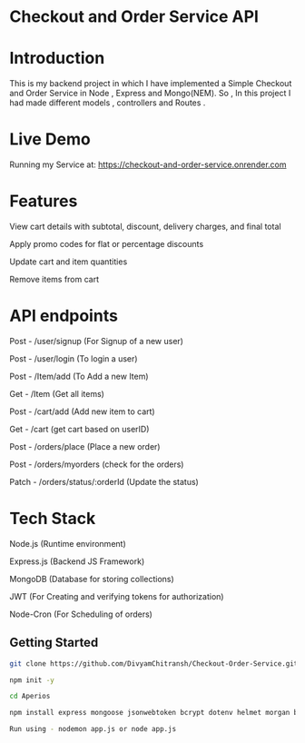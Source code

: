 # Checkout and Order Service API
# Introduction
This is my backend project in which I have implemented a Simple Checkout and Order Service in Node , Express and Mongo(NEM). So , In this project I had made different models , controllers and Routes . 

# Live Demo 
Running my Service at: https://checkout-and-order-service.onrender.com

# Features
View cart details with subtotal, discount, delivery charges, and final total

Apply promo codes for flat or percentage discounts

Update cart and item quantities

Remove items from cart

# API endpoints
Post - /user/signup (For Signup of a new user)

Post - /user/login (To login a user)

Post - /Item/add (To Add a new Item)

Get - /Item (Get all items)

Post - /cart/add (Add new item to cart)

Get - /cart (get cart based on userID)

Post - /orders/place (Place a new order)

Post - /orders/myorders (check for the orders)

Patch - /orders/status/:orderId (Update the status)

# Tech Stack

Node.js (Runtime environment)

Express.js (Backend JS Framework)

MongoDB (Database for storing collections)

JWT (For Creating and verifying tokens for authorization)

Node-Cron (For Scheduling of orders)


## Getting Started


```bash
git clone https://github.com/DivyamChitransh/Checkout-Order-Service.git

npm init -y

cd Aperios 

npm install express mongoose jsonwebtoken bcrypt dotenv helmet morgan bcrypt node-cron nodemon

Run using - nodemon app.js or node app.js

```
